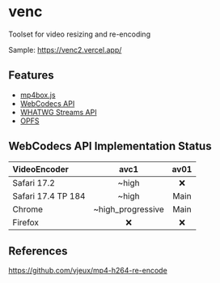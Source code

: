 # venc
Toolset for video resizing and re-encoding

Sample: https://venc2.vercel.app/

## Features
- [mp4box.js](https://github.com/gpac/mp4box.js/)
- [WebCodecs API](https://developer.mozilla.org/en-US/docs/Web/API/WebCodecs_API)
- [WHATWG Streams API](https://developer.mozilla.org/ja/docs/Web/API/Streams_API)
- [OPFS](https://developer.mozilla.org/ja/docs/Web/API/File_System_API/Origin_private_file_system)

## WebCodecs API Implementation Status

|VideoEncoder|avc1|av01|
|:--|:-:|:-:|
|Safari 17.2|~high|❌|
|Safari 17.4 TP 184|~high|Main|
|Chrome|~high_progressive|Main|
|Firefox|❌|❌|

## References
https://github.com/vjeux/mp4-h264-re-encode

